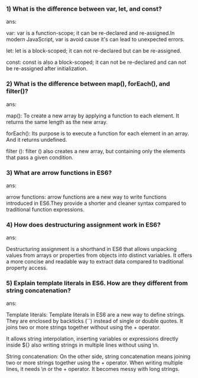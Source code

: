 ### 1) What is the difference between var, let, and const?

ans:

var: var is a function-scope; it can be re-declared and re-assigned.In modern JavaScript, var is avoid cause it's can lead to unexpected errors.

let: let is a block-scoped; it can not re-declared but can be re-assigned.

const: const is also a block-scoped; it can not be re-declared and can not be re-assigned after initialization.

### 2) What is the difference between map(), forEach(), and filter()?

ans:

map(): To create a new array by applying a function to each element. It returns the same length as the new array.

forEach(): Its purpose is to execute a function for each element in an array. And it returns undefined.

filter (): filter () also creates a new array, but containing only the elements that pass a given condition.

### 3) What are arrow functions in ES6?

ans:

arrow functions: arrow functions are a new way to write functions introduced in ES6.They provide a shorter and cleaner syntax compared to traditional function expressions.

### 4) How does destructuring assignment work in ES6?

ans:

Destructuring assignment is a shorthand in ES6 that allows unpacking values from arrays or properties from objects into distinct variables. It offers a more concise and readable way to extract data compared to traditional property access.

### 5) Explain template literals in ES6. How are they different from string concatenation?

ans:

Template literals: Template literals in ES6 are a new way to define strings. They are enclosed by backticks (``) instead of single or double quotes. It joins two or more strings together without using the + operator.

It allows string interpolation, inserting variables or expressions directly inside ${} also writing strings in multiple lines without using \n.

String concatenation: On the other side, string concatenation means joining two or more strings together using the + operator. When writing multiple lines, it needs \n or the + operator. It becomes messy with long strings.

